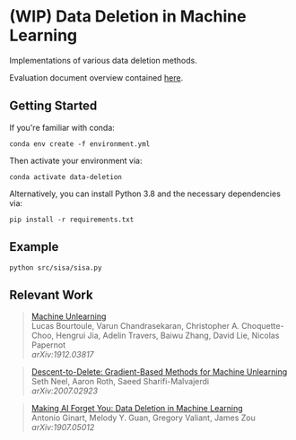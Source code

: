 # (WIP) Data Deletion in Machine Learning

Implementations of various data deletion methods.

Evaluation document overview contained [here](https://docs.google.com/document/d/14B_aLihLTNE7a2yRQHNRRVwvSOkttakVYFhlayZBNkE/edit).

## Getting Started

If you're familiar with conda:

```
conda env create -f environment.yml
```

Then activate your environment via:

```
conda activate data-deletion
```

Alternatively, you can install Python 3.8 and the necessary dependencies via:

```
pip install -r requirements.txt
```

## Example

```
python src/sisa/sisa.py
```

## Relevant Work

> [Machine Unlearning](https://arxiv.org/abs/1912.03817)\
> Lucas Bourtoule, Varun Chandrasekaran, Christopher A. Choquette-Choo, Hengrui Jia, Adelin Travers, Baiwu Zhang, David Lie, Nicolas Papernot\
> _arXiv:1912.03817_

> [Descent-to-Delete: Gradient-Based Methods for Machine Unlearning](https://arxiv.org/abs/2007.02923)\
> Seth Neel, Aaron Roth, Saeed Sharifi-Malvajerdi\
> _arXiv:2007.02923_

> [Making AI Forget You: Data Deletion in Machine Learning](https://arxiv.org/abs/1907.05012)\
> Antonio Ginart, Melody Y. Guan, Gregory Valiant, James Zou\
> _arXiv:1907.05012_

